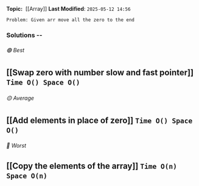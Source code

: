 **Topic:**  [[Array]]
**Last Modified**:  `2025-05-12 14:56`

`Problem: Given arr move all the zero to the end`

### Solutions -- 

###### 🟢 Best
 [[Swap zero with number  slow and fast pointer]] `Time O() Space O()` 
----------------------------------------------------------------------------------------------
###### 🟡 Average
 [[Add elements in place of zero]] `Time O() Space O()` 
----------------------------------------------------------------------------------------------
###### 🔴 Worst
 [[Copy the elements of the array]] `Time O(n) Space O(n)` 
----------------------------------------------------------------------------------------------
